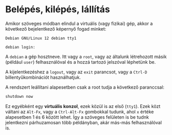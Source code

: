 # Belépés, kilépés, lállítás

Amikor szöveges módban elindul a virtuális (vagy fizikai) gép, akkor a következő bejelentkező képernyő fogad minket:

```
Debian GNU/Linux 12 debian tty1

debian login:
```

A `debian` a gép hosztneve. Itt vagy a `root`, vagy az általunk létrehozott másik (például `user`) felhasználóval és a hozzá tartozó jelszóval léphetünk be.

A kijelentkezéshez a `logout`, vagy az `exit` parancsot, vagy a `Ctrl-D` billentyűkombinációt használhatjuk.

A rendszert leállítani alapesetben csak a root tudja a következő paranccsal:

```bash
shutdown now
```

Ez egyébként egy **virtuális konzol**, ezek közül is az első (`tty1`). Ezek közt váltani az `Alt-Fx`, vagy a `Ctrl-Alt-Fx` gombokkal tudunk, ahol `x` értéke alapesetben 1 és 6 között lehet. Így a szöveges felületen is be tudnk jelentkezni párhuzamosan több példányban, akár más-más felhasználóval is.

